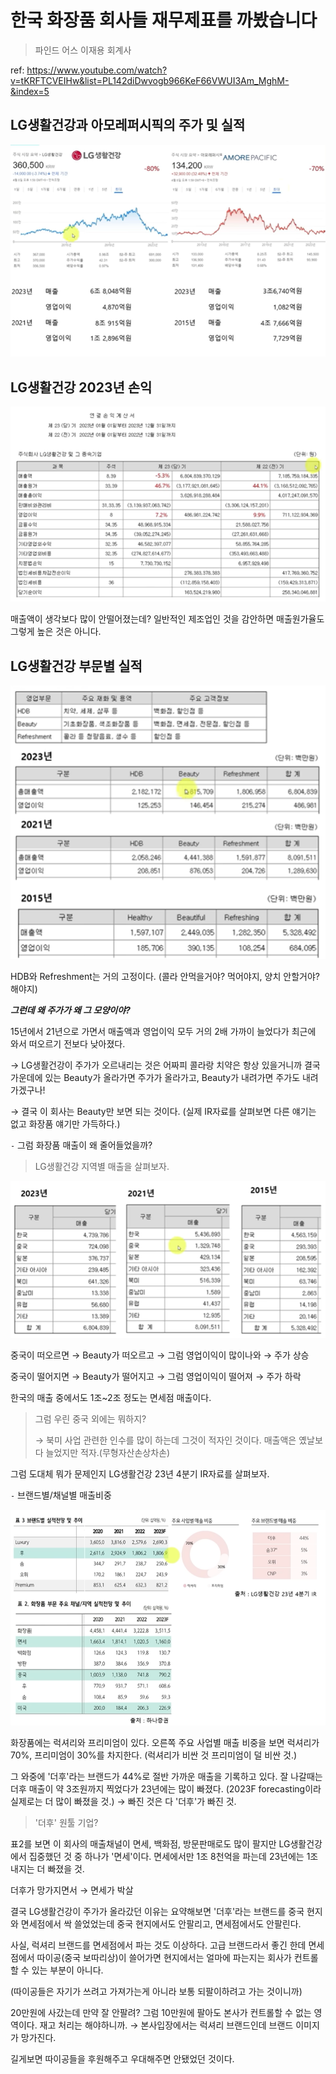 # 한국 화장품 회사들 재무제표를 까봤습니다

> 파인드 어스 이재용 회계사

ref: <https://www.youtube.com/watch?v=tKRFTCVEIHw&list=PL142diDwvogb966KeF66VWUI3Am_MghM-&index=5>

## LG생활건강과 아모레퍼시픽의 주가 및 실적

![](./image/241018/lg생활건강_아모레퍼시픽_주가.png)

## LG생활건강 2023년 손익

![](./image/241018/lg생활건강_2023손익.png)

매출액이 생각보다 많이 안떨어졌는데? 일반적인 제조업인 것을 감안하면 매출원가율도 그렇게 높은 것은 아니다.

## LG생활건강 부문별 실적

![](./image/241018/lg생활건강_부문별실적.png)

HDB와 Refreshment는 거의 고정이다. (콜라 안먹을거야? 먹어야지, 양치 안할거야? 해야지)

***그런데 왜 주가가 왜 그 모양이야?***

15년에서 21년으로 가면서 매출액과 영업이익 모두 거의 2배 가까이 늘었다가 최근에 와서 떠오르기 전보다 낮아졌다.

$\to$ LG생활건강이 주가가 오르내리는 것은 어짜피 콜라랑 치약은 항상 있을거니까 결국 가운데에 있는 Beauty가 올라가면 주가가 올라가고, Beauty가 내려가면 주가도 내려가겠구나! 

$\to$ 결국 이 회사는 Beauty만 보면 되는 것이다. (실제 IR자료를 살펴보면 다른 얘기는 없고 화장품 얘기만 가득하다.)

`-` 그럼 화장품 매출이 왜 줄어들었을까?

> LG생활건강 지역별 매출을 살펴보자.

![](./image/241018/lg생활건강_지역별매출.png)

중국이 떠오르면 $\to$ Beauty가 떠오르고 $\to$ 그럼 영업이익이 많이나와 $\to$ 주가 상승

중국이 떨어지면 $\to$ Beauty가 떨어지고 $\to$ 그럼 영업이익이 떨어져 $\to$  주가 하락

한국의 매출 중에서도 1조~2조 정도는 면세점 매출이다.

> 그럼 우린 중국 외에는 뭐하지?
>
> $\to$ 북미 사업 관련한 인수를 많이 하는데 그것이 적자인 것이다. 매출액은 옜날보다 늘었지만 적자.(무형자산손상차손)

그럼 도대체 뭐가 문제인지 LG생활건강 23년 4분기 IR자료를 살펴보자.

`-` 브랜드별/채널별 매출비중

![](./image/241018/lg생활건강_브랜드별_채널별_매출비중.png)

화장품에는 럭셔리와 프리미엄이 있다. 오른쪽 주요 사업별 매출 비중을 보면 럭셔리가 70%, 프리미엄이 30%를 차지한다. (럭셔리가 비싼 것 프리미엄이 덜 비싼 것.)

그 와중에 '더후'라는 브랜드가 44%로 절반 가까운 매출을 기록하고 있다. 잘 나갈때는 더후 매출이 약 3조원까지 찍었다가 23년에는 많이 빠졌다. (2023F forecasting이라 실제로는 더 많이 빠졌을 것.) $\to$ 빠진 것은 다 '더후'가 빠진 것.

> '더후' 원툴 기업?

표2를 보면 이 회사의 매출채널이 면세, 백화점, 방문판매로도 많이 팔지만 LG생활건강에서 집중했던 것 중 하나가 '면세'이다. 면세에서만 1조 8천억을 파는데 23년에는 1조 내지는 더 빠졌을 것.

더후가 망가지면서 $\to$ 면세가 박살   


결국 LG생활건강이 주가가 올라갔던 이유는 요약해보면 '더후'라는 브랜드를 중국 현지와 면세점에서 싹 쓸었었는데 중국 현지에서도 안팔리고, 면세점에서도 안팔린다.

사실, 럭셔리 브랜드를 면세점에서 파는 것도 이상하다. 고급 브랜드라서 좋긴 한데 면세점에서 따이공(중국 보따리상)이 쓸어가면 현지에서는 얼마에 파는지는 회사가 컨트롤할 수 있는 부분이 아니다.

(따이공들은 자기가 쓰려고 가져가는게 아니라 보통 되팔이하려고 가는 것이니까)

20만원에 사갔는데 만약 잘 안팔려? 그럼 10만원에 팔아도 본사가 컨트롤할 수 없는 영역이다. 재고 처리는 해야하니까. $\to$ 본사입장에서는 럭셔리 브랜드인데 브랜드 이미지가 망가진다.

길게보면 따이공들을 후원해주고 우대해주면 안됐었던 것이다.

